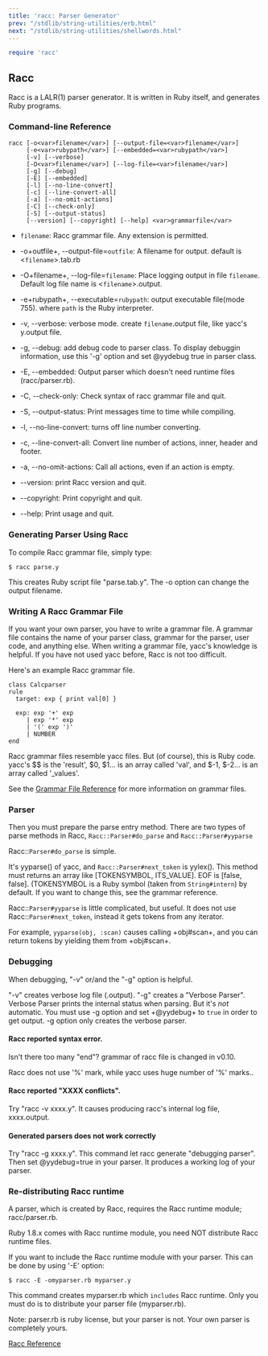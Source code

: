 ```yaml
---
title: 'racc: Parser Generator'
prev: "/stdlib/string-utilities/erb.html"
next: "/stdlib/string-utilities/shellwords.html"
---
```



```ruby
require 'racc'
```

## Racc[](#racc)

Racc is a LALR(1) parser generator. It is written in Ruby itself, and generates Ruby programs.

### Command-line Reference[](#command-line-reference)


```
racc [-o<var>filename</var>] [--output-file=<var>filename</var>]
     [-e<var>rubypath</var>] [--embedded=<var>rubypath</var>]
     [-v] [--verbose]
     [-O<var>filename</var>] [--log-file=<var>filename</var>]
     [-g] [--debug]
     [-E] [--embedded]
     [-l] [--no-line-convert]
     [-c] [--line-convert-all]
     [-a] [--no-omit-actions]
     [-C] [--check-only]
     [-S] [--output-status]
     [--version] [--copyright] [--help] <var>grammarfile</var>
```

* `filename`: Racc grammar file. Any extension is permitted.
* -o+outfile+, --output-file=`outfile`: A filename for output. default is <`filename`>.tab.rb
* -O+filename+, --log-file=`filename`: Place logging output in file `filename`. Default log file name is <`filename`>.output.

* -e+rubypath+, --executable=`rubypath`: output executable file(mode 755). where `path` is the Ruby interpreter.
* -v, --verbose: verbose mode. create `filename`.output file, like yacc's y.output file.
* -g, --debug: add debug code to parser class. To display debuggin information, use this '-g' option and set @yydebug true in parser class.

* -E, --embedded: Output parser which doesn't need runtime files (racc/parser.rb).
* -C, --check-only: Check syntax of racc grammar file and quit.
* -S, --output-status: Print messages time to time while compiling.
* -l, --no-line-convert: turns off line number converting.
* -c, --line-convert-all: Convert line number of actions, inner, header and footer.
* -a, --no-omit-actions: Call all actions, even if an action is empty.
* --version: print Racc version and quit.
* --copyright: Print copyright and quit.
* --help: Print usage and quit.

### Generating Parser Using Racc[](#generating-parser-using-racc)

To compile Racc grammar file, simply type:


```
$ racc parse.y
```

This creates Ruby script file "parse.tab.y". The -o option can change the output filename.

### Writing A Racc Grammar File[](#writing-a-racc-grammar-file)

If you want your own parser, you have to write a grammar file. A grammar file contains the name of your parser class, grammar for the parser, user code, and anything else. When writing a grammar file, yacc's knowledge is helpful. If you have not used yacc before, Racc is not too difficult.

Here's an example Racc grammar file.


```
class Calcparser
rule
  target: exp { print val[0] }

  exp: exp '+' exp
     | exp '*' exp
     | '(' exp ')'
     | NUMBER
end
```

Racc grammar files resemble yacc files. But (of course), this is Ruby code. yacc's \$$ is the 'result', $0, $1... is an array called 'val', and $-1, $-2... is an array called '\_values'.

See the <a href='https://ruby-doc.org/core-2.5.0/_lib/racc/rdoc/grammar_en_rdoc.html' class='ruby-doc remote' target='_blank'>Grammar File Reference</a> for more information on grammar files.

### Parser[](#parser)

Then you must prepare the parse entry method. There are two types of parse methods in Racc, `Racc::Parser#do_parse` and `Racc::Parser#yyparse`

Racc::`Parser#do_parse` is simple.

It's yyparse() of yacc, and `Racc::Parser#next_token` is yylex(). This method must returns an array like \[TOKENSYMBOL, ITS\_VALUE\]. EOF is \[false, false\]. (TOKENSYMBOL is a Ruby symbol (taken from `String#intern`) by default. If you want to change this, see the grammar reference.

Racc::`Parser#yyparse` is little complicated, but useful. It does not use Racc::`Parser#next_token`, instead it gets tokens from any iterator.

For example, `yyparse(obj, :scan)` causes calling +obj#scan+, and you can return tokens by yielding them from +obj#scan+.

### Debugging[](#debugging)

When debugging, "-v" or/and the "-g" option is helpful.

"-v" creates verbose log file (.output). "-g" creates a "Verbose Parser". Verbose Parser prints the internal status when parsing. But it's *not* automatic. You must use -g option and set +@yydebug+ to `true` in order to get output. -g option only creates the verbose parser.

#### Racc reported syntax error.[](#racc-reported-syntax-error)

Isn't there too many "end"? grammar of racc file is changed in v0.10.

Racc does not use '%' mark, while yacc uses huge number of '%' marks..

#### Racc reported "XXXX conflicts".[](#racc-reported-xxxx-conflicts)

Try "racc -v xxxx.y". It causes producing racc's internal log file, xxxx.output.

#### Generated parsers does not work correctly[](#generated-parsers-does-not-work-correctly)

Try "racc -g xxxx.y". This command let racc generate "debugging parser". Then set @yydebug=true in your parser. It produces a working log of your parser.

### Re-distributing Racc runtime[](#re-distributing-racc-runtime)

A parser, which is created by Racc, requires the Racc runtime module; racc/parser.rb.

Ruby 1.8.x comes with Racc runtime module, you need NOT distribute Racc runtime files.

If you want to include the Racc runtime module with your parser. This can be done by using '-E' option:


```
$ racc -E -omyparser.rb myparser.y
```

This command creates myparser.rb which `includes` Racc runtime. Only you must do is to distribute your parser file (myparser.rb).

Note: parser.rb is ruby license, but your parser is not. Your own parser is completely yours.

<a href='https://ruby-doc.org/stdlib-2.7.0/libdoc/racc/parser/rdoc/Racc.html' class='ruby-doc remote' target='_blank'>Racc Reference</a>

